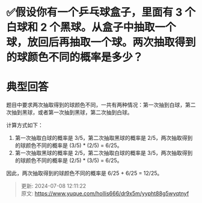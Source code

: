 # ✅假设你有一个乒乓球盒子，里面有 3 个白球和 2 个黑球。从盒子中抽取一个球，放回后再抽取一个球。两次抽取得到的球颜色不同的概率是多少？

# 
# 典型回答


题目中要求两次抽取得到的球颜色不同，一共有两种情况：第一次抽到白球，第二次抽到黑球，或者第一次抽到黑球，第二次抽到白球。

计算方式如下：

1. 第一次抽取白球的概率是 3/5，第二次抽取黑球的概率是 2/5，两次抽取得到的球颜色不同的概率是 (3/5) * (2/5) = 6/25。
2. 第一次抽取黑球的概率是 2/5，第二次抽取白球的概率是 3/5，两次抽取得到的球颜色不同的概率是 (2/5) * (3/5) = 6/25。

因此，两次抽取得到的球颜色不同的概率是 6/25 + 6/25 = 12/25。



> 更新: 2024-07-08 12:11:22  
> 原文: <https://www.yuque.com/hollis666/dr9x5m/yypht88g5wyqtnyf>
